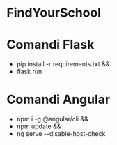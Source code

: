 # FindYourSchool
# Comandi Flask
- pip install -r requirements.txt &&
- flask run
# Comandi Angular
- npm i -g @angular/cli &&
- npm update &&
- ng serve --disable-host-check
